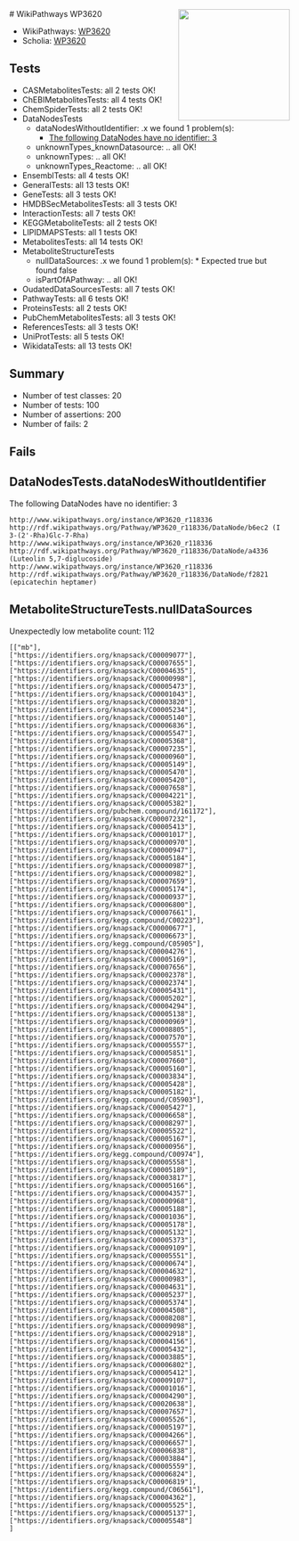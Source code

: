 <img style="float: right; width: 200px" src="https://upload.wikimedia.org/wikipedia/commons/thumb/8/83/Wplogo_with_text_500.png/640px-Wplogo_with_text_500.png" />
# WikiPathways WP3620

* WikiPathways: [WP3620](https://new.wikipathways.org/pathways/WP3620)
* Scholia: [WP3620](https://scholia.toolforge.org/wikipathways/WP3620)
## Tests
* CASMetabolitesTests: all 2 tests OK!
* ChEBIMetabolitesTests: all 4 tests OK!
* ChemSpiderTests: all 2 tests OK!
* DataNodesTests
    * dataNodesWithoutIdentifier: .x we found 1 problem(s):
        * [The following DataNodes have no identifier: 3](#d2d32fa2)
    * unknownTypes_knownDatasource: .. all OK!
    * unknownTypes: .. all OK!
    * unknownTypes_Reactome: .. all OK!
* EnsemblTests: all 4 tests OK!
* GeneralTests: all 13 tests OK!
* GeneTests: all 3 tests OK!
* HMDBSecMetabolitesTests: all 3 tests OK!
* InteractionTests: all 7 tests OK!
* KEGGMetaboliteTests: all 2 tests OK!
* LIPIDMAPSTests: all 1 tests OK!
* MetabolitesTests: all 14 tests OK!
* MetaboliteStructureTests
    * nullDataSources: .x we found 1 problem(s):
            * Expected true but found false
    * isPartOfAPathway: .. all OK!
* OudatedDataSourcesTests: all 7 tests OK!
* PathwayTests: all 6 tests OK!
* ProteinsTests: all 2 tests OK!
* PubChemMetabolitesTests: all 3 tests OK!
* ReferencesTests: all 3 tests OK!
* UniProtTests: all 5 tests OK!
* WikidataTests: all 13 tests OK!


## Summary

* Number of test classes: 20
* Number of tests: 100
* Number of assertions: 200
* Number of fails: 2

## Fails

<a name="d2d32fa2" />

## DataNodesTests.dataNodesWithoutIdentifier

The following DataNodes have no identifier: 3
```
http://www.wikipathways.org/instance/WP3620_r118336 http://rdf.wikipathways.org/Pathway/WP3620_r118336/DataNode/b6ec2 (I 3-(2'-Rha)Glc-7-Rha)
http://www.wikipathways.org/instance/WP3620_r118336 http://rdf.wikipathways.org/Pathway/WP3620_r118336/DataNode/a4336 (Luteolin 5,7-diglucoside)
http://www.wikipathways.org/instance/WP3620_r118336 http://rdf.wikipathways.org/Pathway/WP3620_r118336/DataNode/f2821 (epicatechin heptamer)
```

<a name="a077efe8" />

## MetaboliteStructureTests.nullDataSources

Unexpectedly low metabolite count: 112
```
[["mb"],
["https://identifiers.org/knapsack/C00009077"],
["https://identifiers.org/knapsack/C00007655"],
["https://identifiers.org/knapsack/C00004635"],
["https://identifiers.org/knapsack/C00000998"],
["https://identifiers.org/knapsack/C00005473"],
["https://identifiers.org/knapsack/C00001043"],
["https://identifiers.org/knapsack/C00003820"],
["https://identifiers.org/knapsack/C00005234"],
["https://identifiers.org/knapsack/C00005140"],
["https://identifiers.org/knapsack/C00006836"],
["https://identifiers.org/knapsack/C00005547"],
["https://identifiers.org/knapsack/C00005368"],
["https://identifiers.org/knapsack/C00007235"],
["https://identifiers.org/knapsack/C00000960"],
["https://identifiers.org/knapsack/C00005149"],
["https://identifiers.org/knapsack/C00005470"],
["https://identifiers.org/knapsack/C00005420"],
["https://identifiers.org/knapsack/C00007658"],
["https://identifiers.org/knapsack/C00004221"],
["https://identifiers.org/knapsack/C00005382"],
["https://identifiers.org/pubchem.compound/161172"],
["https://identifiers.org/knapsack/C00007232"],
["https://identifiers.org/knapsack/C00005413"],
["https://identifiers.org/knapsack/C00001017"],
["https://identifiers.org/knapsack/C00000970"],
["https://identifiers.org/knapsack/C00000947"],
["https://identifiers.org/knapsack/C00005184"],
["https://identifiers.org/knapsack/C00000987"],
["https://identifiers.org/knapsack/C00000982"],
["https://identifiers.org/knapsack/C00007659"],
["https://identifiers.org/knapsack/C00005174"],
["https://identifiers.org/knapsack/C00000937"],
["https://identifiers.org/knapsack/C00006800"],
["https://identifiers.org/knapsack/C00007661"],
["https://identifiers.org/kegg.compound/C00223"],
["https://identifiers.org/knapsack/C00000677"],
["https://identifiers.org/knapsack/C00006673"],
["https://identifiers.org/kegg.compound/C05905"],
["https://identifiers.org/knapsack/C00004276"],
["https://identifiers.org/knapsack/C00005169"],
["https://identifiers.org/knapsack/C00007656"],
["https://identifiers.org/knapsack/C00002378"],
["https://identifiers.org/knapsack/C00002374"],
["https://identifiers.org/knapsack/C00005431"],
["https://identifiers.org/knapsack/C00005202"],
["https://identifiers.org/knapsack/C00004294"],
["https://identifiers.org/knapsack/C00005138"],
["https://identifiers.org/knapsack/C00000969"],
["https://identifiers.org/knapsack/C00008805"],
["https://identifiers.org/knapsack/C00007570"],
["https://identifiers.org/knapsack/C00005557"],
["https://identifiers.org/knapsack/C00005851"],
["https://identifiers.org/knapsack/C00007660"],
["https://identifiers.org/knapsack/C00005160"],
["https://identifiers.org/knapsack/C00003834"],
["https://identifiers.org/knapsack/C00005428"],
["https://identifiers.org/knapsack/C00005182"],
["https://identifiers.org/kegg.compound/C05903"],
["https://identifiers.org/knapsack/C00005427"],
["https://identifiers.org/knapsack/C00006658"],
["https://identifiers.org/knapsack/C00008297"],
["https://identifiers.org/knapsack/C00005522"],
["https://identifiers.org/knapsack/C00005167"],
["https://identifiers.org/knapsack/C00000956"],
["https://identifiers.org/kegg.compound/C00974"],
["https://identifiers.org/knapsack/C00005558"],
["https://identifiers.org/knapsack/C00005189"],
["https://identifiers.org/knapsack/C00003817"],
["https://identifiers.org/knapsack/C00005166"],
["https://identifiers.org/knapsack/C00004357"],
["https://identifiers.org/knapsack/C00000968"],
["https://identifiers.org/knapsack/C00005188"],
["https://identifiers.org/knapsack/C00001036"],
["https://identifiers.org/knapsack/C00005178"],
["https://identifiers.org/knapsack/C00005132"],
["https://identifiers.org/knapsack/C00005373"],
["https://identifiers.org/knapsack/C00009109"],
["https://identifiers.org/knapsack/C00005551"],
["https://identifiers.org/knapsack/C00000674"],
["https://identifiers.org/knapsack/C00004632"],
["https://identifiers.org/knapsack/C00000983"],
["https://identifiers.org/knapsack/C00004631"],
["https://identifiers.org/knapsack/C00005237"],
["https://identifiers.org/knapsack/C00005374"],
["https://identifiers.org/knapsack/C00004508"],
["https://identifiers.org/knapsack/C00008208"],
["https://identifiers.org/knapsack/C00009098"],
["https://identifiers.org/knapsack/C00002918"],
["https://identifiers.org/knapsack/C00004156"],
["https://identifiers.org/knapsack/C00005432"],
["https://identifiers.org/knapsack/C00003885"],
["https://identifiers.org/knapsack/C00006802"],
["https://identifiers.org/knapsack/C00005412"],
["https://identifiers.org/knapsack/C00009107"],
["https://identifiers.org/knapsack/C00001016"],
["https://identifiers.org/knapsack/C00004290"],
["https://identifiers.org/knapsack/C00020638"],
["https://identifiers.org/knapsack/C00007657"],
["https://identifiers.org/knapsack/C00005526"],
["https://identifiers.org/knapsack/C00005197"],
["https://identifiers.org/knapsack/C00004266"],
["https://identifiers.org/knapsack/C00006657"],
["https://identifiers.org/knapsack/C00006838"],
["https://identifiers.org/knapsack/C00003884"],
["https://identifiers.org/knapsack/C00005559"],
["https://identifiers.org/knapsack/C00006824"],
["https://identifiers.org/knapsack/C00006819"],
["https://identifiers.org/kegg.compound/C06561"],
["https://identifiers.org/knapsack/C00004362"],
["https://identifiers.org/knapsack/C00005525"],
["https://identifiers.org/knapsack/C00005137"],
["https://identifiers.org/knapsack/C00005548"]
]
```

